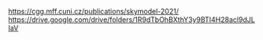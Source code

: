 https://cgg.mff.cuni.cz/publications/skymodel-2021/
https://drive.google.com/drive/folders/1R9dTbOhBXthY3y9BTI4H28acl9dJLIaV
